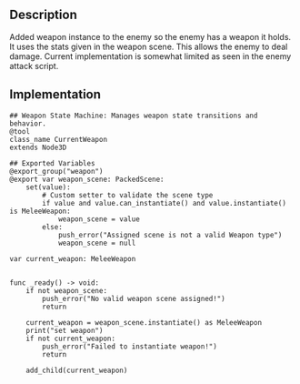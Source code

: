 ## Description
Added weapon instance to the enemy so the enemy has a weapon it holds. It uses the stats given in the weapon scene. This allows the enemy to deal damage. Current implementation is somewhat limited as seen in the enemy attack script.

## Implementation
```gdscript
## Weapon State Machine: Manages weapon state transitions and behavior.
@tool
class_name CurrentWeapon
extends Node3D

## Exported Variables
@export_group("weapon")
@export var weapon_scene: PackedScene:
	set(value):
		# Custom setter to validate the scene type
		if value and value.can_instantiate() and value.instantiate() is MeleeWeapon:
			weapon_scene = value
		else:
			push_error("Assigned scene is not a valid Weapon type")
			weapon_scene = null

var current_weapon: MeleeWeapon


func _ready() -> void:
	if not weapon_scene:
		push_error("No valid weapon scene assigned!")
		return

	current_weapon = weapon_scene.instantiate() as MeleeWeapon
	print("set weapon")
	if not current_weapon:
		push_error("Failed to instantiate weapon!")
		return

	add_child(current_weapon)
```

